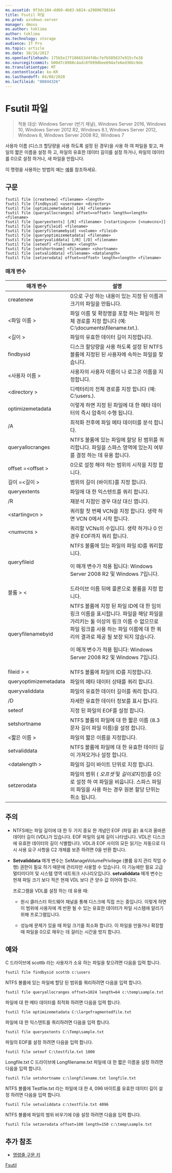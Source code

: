 ```yaml
---
ms.assetid: 9f3dc104-dd69-4b03-b824-a29896780164
title: Fsutil 파일
ms.prod: windows-server
manager: dmoss
ms.author: toklima
author: toklima
ms.technology: storage
audience: IT Pro
ms.topic: article
ms.date: 10/16/2017
ms.openlocfilehash: 175b5e17f186653d4fdbc7efb505637e915cfe38
ms.sourcegitcommit: b00d7c8968c4adc8f699dbee694afe6ed36bc9de
ms.translationtype: MT
ms.contentlocale: ko-KR
ms.lasthandoff: 04/08/2020
ms.locfileid: "80844326"
---
```

# <a name="fsutil-file"></a>Fsutil 파일
>적용 대상: Windows Server (반기 채널), Windows Server 2016, Windows 10, Windows Server 2012 R2, Windows 8.1, Windows Server 2012, Windows 8, Windows Server 2008 R2, Windows 7

사용자 이름 (디스크 할당량을 사용 하도록 설정 된 경우)을 사용 하 여 파일을 찾고, 파일의 짧은 이름을 설정 하 고, 파일의 유효한 데이터 길이를 설정 하거나, 파일의 데이터를 0으로 설정 하거나, 새 파일을 만듭니다.

이 명령을 사용하는 방법의 예는 [예](#BKMK_examples)를 참조하세요.

## <a name="syntax"></a>구문

```
fsutil file [createnew] <filename> <length>
fsutil file [findbysid] <username> <directory>
fsutil file [optimizemetadata] [/A] <filename>
fsutil file [queryallocranges] offset=<offset> length=<length> <filename>
fsutil file [queryextents] [/R] <filename> [<startingvcn> [<numvcns>]]
fsutil file [queryfileid] <filename>
fsutil file [queryfilenamebyid] <volume> <fileid>
fsutil file [queryoptimizemetadata] <filename>
fsutil file [queryvaliddata] [/R] [/D] <filename>
fsutil file [seteof] <filename> <length>
fsutil file [setshortname] <filename> <shortname>
fsutil file [setvaliddata] <filename> <datalength>
fsutil file [setzerodata] offset=<offset> length=<length> <filename>

```

### <a name="parameters"></a>매개 변수

|매개 변수|설명|
|-------------|---------------|
|createnew|0으로 구성 하는 내용이 있는 지정 된 이름과 크기의 파일을 만듭니다.|
|\<파일 이름 >|파일 이름 및 확장명을 포함 하는 파일의 전체 경로를 지정 합니다 (예: C:\documents\filename.txt.).|
|\<길이 >|파일의 유효한 데이터 길이 지정합니다.|
|findbysid|디스크 할당량을 사용 하도록 설정 된 NTFS 볼륨에 지정된 된 사용자에 속하는 파일을 찾습니다.|
|\<사용자 이름 >|사용자의 사용자 이름이 나 로그온 이름을 지정합니다.|
|\<directory >|디렉터리의 전체 경로를 지정 합니다 (예: C:\users.).|
|optimizemetadata|이렇게 하면 지정 된 파일에 대 한 메타 데이터의 즉시 압축이 수행 됩니다.|
|/A|최적화 전후에 파일 메타 데이터를 분석 합니다.|
|queryallocranges|NTFS 볼륨에 있는 파일에 할당 된 범위를 쿼리합니다. 파일을 스파스 영역에 있는지 여부를 결정 하는 데 유용 합니다.|
|offset =\<offset >|0으로 설정 해야 하는 범위의 시작을 지정 합니다.|
|길이 =\<길이 >|범위의 길이 (바이트)를 지정 합니다.|
|queryextents|파일에 대 한 익스텐트를 쿼리 합니다.|
|/R|<filename> 재분석 지점인 경우 대상 대신 엽니다.|
|\<startingvcn >|쿼리할 첫 번째 VCN을 지정 합니다. 생략 하면 VCN 0에서 시작 합니다.|
|\<numvcns >|쿼리할 VCNs의 수입니다. 생략 하거나 0 인 경우 EOF까지 쿼리 합니다.|
|queryfileid|NTFS 볼륨에 있는 파일의 파일 ID를 쿼리합니다.<p>이 매개 변수가 적용 됩니다: Windows Server 2008 R2 및 Windows 7입니다.|
|볼륨 > \<|드라이브 이름 뒤에 콜론으로 볼륨을 지정 합니다.|
|queryfilenamebyid|NTFS 볼륨에 지정 된 파일 ID에 대 한 임의 링크 이름을 표시합니다. 파일을 해당 파일을 가리키는 둘 이상의 링크 이름 수 없으므로 파일 링크를 사용 하는 파일 이름에 대 한 쿼리의 결과로 제공 될 보장 되지 않습니다.<p>이 매개 변수가 적용 됩니다: Windows Server 2008 R2 및 Windows 7입니다.|
|fileid > \<|NTFS 볼륨에 파일의 ID를 지정합니다.|
|queryoptimizemetadata|파일의 메타 데이터 상태를 쿼리 합니다.|
|queryvaliddata|파일의 유효한 데이터 길이를 쿼리 합니다.|
|/D|자세한 유효한 데이터 정보를 표시 합니다.|
|seteof|지정 된 파일의 EOF를 설정 합니다.|
|setshortname|NTFS 볼륨의 파일에 대 한 짧은 이름 (8.3 문자 길이 파일 이름)을 설정 합니다.|
|\<짧은 이름 >|파일의 짧은 이름을 지정합니다.|
|setvaliddata|NTFS 볼륨에 파일에 대 한 유효한 데이터 길이 가져오거나 설정 합니다.|
|\<datalength >|파일의 길이 바이트 단위로 지정 합니다.|
|setzerodata|파일의 범위 ( *오프셋* 및 *길이로*지정)를 0으로 설정 하 여 파일을 비웁니다. 스파스 파일의 파일을 사용 하는 경우 원본 할당 단위는 취소 됩니다.|

## <a name="remarks"></a>주의

-   NTFS에는 파일 길이에 대 한 두 가지 중요 한 개념인 EOF (파일 끝) 표식과 올바른 데이터 길이 (VDL)가 있습니다. EOF 파일의 실제 길이 나타냅니다. VDL은 디스크에 유효한 데이터의 길이 식별합니다. VDL과 EOF 사이의 모든 읽기는 자동으로 다시 사용 요구 사항을 C2 개체를 보존 하려면 0을 반환 합니다.

-   **Setvaliddata** 매개 변수는 SeManageVolumePrivilege (볼륨 유지 관리 작업 수행) 권한이 필요 하기 때문에 관리자만 사용할 수 있습니다. 이 기능에만 필요 고급 멀티미디어 및 시스템 영역 네트워크 시나리오입니다. **setvaliddata** 매개 변수는 현재 파일 크기 보다 적은 현재 VDL 보다 큰 양수 값 이어야 합니다.

    프로그램을 VDL를 설정 하는 데 유용 때:

    -   원시 클러스터 하드웨어 채널을 통해 디스크에 직접 쓰는 중입니다. 이렇게 하면이 범위에 사용자에 게 반환 될 수 있는 유효한 데이터가 파일 시스템에 알리기 위해 프로그램입니다.

    -   성능에 문제가 있을 때 파일 크기를 최소화 합니다. 이 파일을 만들거나 확장할 때 파일을 0으로 채우는 데 걸리는 시간을 방지 합니다.

## <a name="examples"></a><a name="BKMK_examples"></a>예와
C 드라이브에 scottb 라는 사용자가 소유 하는 파일을 찾으려면 다음을 입력 합니다.

```
fsutil file findbysid scottb c:\users  
```

NTFS 볼륨에 있는 파일에 할당 된 범위를 쿼리하려면 다음을 입력 합니다.

```
fsutil file queryallocranges offset=1024 length=64 c:\temp\sample.txt  
```

파일에 대 한 메타 데이터를 최적화 하려면 다음을 입력 합니다.

```
fsutil file optimizemetadata C:\largefragmentedfile.txt
```

파일에 대 한 익스텐트를 쿼리하려면 다음을 입력 합니다.

```
fsutil file queryextents C:\Temp\sample.txt
```

파일의 EOF를 설정 하려면 다음을 입력 합니다.

```
fsutil file seteof C:\testfile.txt 1000
```

Longfile.txt C 드라이브에 Longfilename.txt 파일에 대 한 짧은 이름을 설정 하려면 다음을 입력 합니다.

```
fsutil file setshortname c:\longfilename.txt longfile.txt  
```

NTFS 볼륨에 Testfile.txt 라는 파일에 대 한 4, 096 바이트를 유효한 데이터 길이 설정 하려면 다음을 입력 합니다.

```
fsutil file setvaliddata c:\testfile.txt 4096  
```

NTFS 볼륨에 파일의 범위 비우기에 0을 설정 하려면 다음을 입력 합니다.

```
fsutil file setzerodata offset=100 length=150 c:\temp\sample.txt  
```

## <a name="additional-references"></a>추가 참조
- [명령줄 구문 키](command-line-syntax-key.md)

[Fsutil](Fsutil.md)


